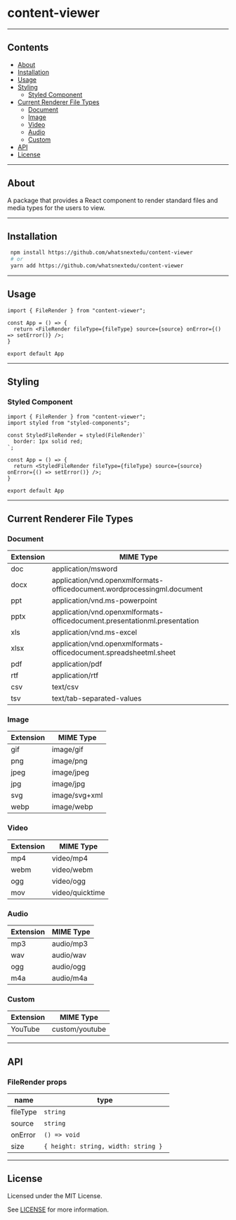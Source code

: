 # content-viewer
---

## Contents
- [About](#about)
- [Installation](#installation)
- [Usage](#usage)
- [Styling](#styling)
  - [Styled Component](#styled-component)
- [Current Renderer File Types](#current-renderer-file-types)
  - [Document](#document)
  - [Image](#image)
  - [Video](#video)
  - [Audio](#audio)
  - [Custom](#custom)
- [API](#api)
- [License](#license)

---

## About
A package that provides a React component to render standard files and media types for the users to view.

---

## Installation
```bash
 npm install https://github.com/whatsnextedu/content-viewer
 # or
 yarn add https://github.com/whatsnextedu/content-viewer
```

---

## Usage
```tsx
import { FileRender } from "content-viewer";

const App = () => {
  return <FileRender fileType={fileType} source={source} onError={() => setError()} />;
}

export default App
```

---

## Styling

### Styled Component
```tsx
import { FileRender } from "content-viewer";
import styled from "styled-components";

const StyledFileRender = styled(FileRender)`
  border: 1px solid red;
`;

const App = () => {
  return <StyledFileRender fileType={fileType} source={source} onError={() => setError()} />;
}

export default App
```

---

## Current Renderer File Types

### Document
| Extension | MIME Type                                                                 |
|-----------|---------------------------------------------------------------------------|
| doc       | application/msword                                                        |
| docx      | application/vnd.openxmlformats-officedocument.wordprocessingml.document   |
| ppt       | application/vnd.ms-powerpoint                                             |
| pptx      | application/vnd.openxmlformats-officedocument.presentationml.presentation |
| xls       | application/vnd.ms-excel                                                  |
| xlsx      | application/vnd.openxmlformats-officedocument.spreadsheetml.sheet         |
| pdf       | application/pdf                                                           |
| rtf       | application/rtf                                                           |
| csv       | text/csv                                                                  |
| tsv       | text/tab-separated-values                                                 |

### Image
| Extension | MIME Type     |
|-----------|---------------|
| gif       | image/gif     |
| png       | image/png     |
| jpeg      | image/jpeg    |
| jpg       | image/jpg     |
| svg       | image/svg+xml |
| webp      | image/webp    |

### Video
| Extension | MIME Type       |
|-----------|-----------------|
| mp4       | video/mp4       |
| webm      | video/webm      |
| ogg       | video/ogg       |
| mov       | video/quicktime |

### Audio
| Extension | MIME Type |
|-----------|-----------|
| mp3       | audio/mp3 |
| wav       | audio/wav |
| ogg       | audio/ogg |
| m4a       | audio/m4a |

### Custom
| Extension | MIME Type      |
|-----------|----------------|
| YouTube   | custom/youtube |

---

## API

### FileRender props
| name     | type                                 |
|----------|--------------------------------------|
| fileType | `string`                             |
| source   | `string`                             |
 | onError  | `() => void`                         |
| size     | `{ height: string, width: string } ` |
---

## License

Licensed under the MIT License.

See [LICENSE](LICENSE) for more information.
